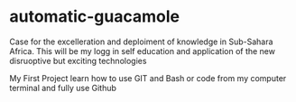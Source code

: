 # automatic-guacamole
Case for the excelleration and deploiment of knowledge in Sub-Sahara Africa.
This will be my logg in self education and application of the new disruoptive but exciting technologies


My First Project
  learn how to use GIT and Bash or code from my computer terminal and fully use Github
